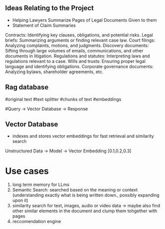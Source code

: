 ## Ideas Relating to the Project

- Helping Lawyers Summarize Pages of Legal Documents Given to them
- Statement of Claim Summaries

Contracts: Identifying key clauses, obligations, and potential risks.
Legal briefs: Summarizing arguments or finding relevant case law.
Court filings: Analyzing complaints, motions, and judgments.
Discovery documents: Sifting through large volumes of emails, communications, and other documents in litigation.
Regulations and statutes: Interpreting laws and regulations relevant to a case.
Wills and trusts: Ensuring proper legal language and identifying obligations.
Corporate governance documents: Analyzing bylaws, shareholder agreements, etc.


## Rag database

#original text
#text splitter
#chunks of text
#embeddings

#Query -> Vector Database -> Response 

## Vector Database
- indexes and stores vector embeddings for fast retrieval and similarity search

Unstructured Data -> Model -> Vector Embedding [0.1,0.2,0.3]

# Use cases
1. long term memory for LLms
2. Semantic Search: searched based on the meaning or context (understanding exactly what is being written down., possibly expanding upon it)
3. similarity search for text, images, audio or video data -> 
maybe also find other similar elements in the document and clump them tohgether with pages
4. reccomendation engine 
